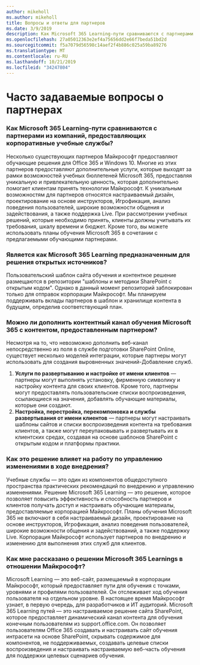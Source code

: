 ```yaml
---
author: mikeholl
ms.author: mikeholl
title: Вопросы и ответы для партнеров
ms.date: 3/9/2019
description: Как Microsoft 365 Learning-пути сравниваются с партнерами из компаний, предоставляющих корпоративные учебные службы?
ms.openlocfilehash: 27a05012363e2ef4a75656dd2e66f7beda51bd2d
ms.sourcegitcommit: f5a7079d56598c14aef2f4b886c025a59ba89276
ms.translationtype: MT
ms.contentlocale: ru-RU
ms.lasthandoff: 10/21/2019
ms.locfileid: "34247804"
---
```

# <a name="partner-frequently-asked-questions"></a>Часто задаваемые вопросы о партнерах

### <a name="how-does-microsoft-365-learning-pathways-compare-to-partner-offerings-from-companies-that-provide-enterprise-training-services"></a>Как Microsoft 365 Learning-пути сравниваются с партнерами из компаний, предоставляющих корпоративные учебные службы?
Несколько существующих партнеров Майкрософт предоставляют обучающие решения для Office 365 и Windows 10. Многие из этих партнеров предоставляют дополнительные услуги, которые выходят за рамки возможностей учебных бюллетеней Microsoft 365, предоставляя уникальную и привлекательную ценность, которая дополнительно помогает клиентам принять технологии Майкрософт. К уникальным возможностям для партнеров относятся настраиваемый дизайн, проектирование на основе инструкторов, Игрофикация, анализ поведения пользователей, широкие возможности общения и задействования, а также поддержка Live. При рассмотрении учебных решений, которые необходимо принять, клиенты должны учитывать их требования, шкалу времени и бюджет. Кроме того, вы можете использовать планы обучения Microsoft 365 в сочетании с предлагаемыми обучающими партнерами.
 
### <a name="is-microsoft-365-learning-pathways-an-open-source-solution"></a>Является как Microsoft 365 Learning предназначенным для решения открытых источников?
Пользовательский шаблон сайта обучения и контентное решение размещаются в репозитории "шаблоны и методики SharePoint с открытым кодом". Однако в данный момент репозиторий заблокирован только для отправок корпорации Майкрософт. Мы планируем поддерживать вклады партнеров в шаблон и хранилище контента в будущем, определив соответствующий план.  

### <a name="can-i-supplement-the-microsoft-365-learning-pathways-content-feed-with-my-partner-provided-content"></a>Можно ли дополнить контентный канал обучения Microsoft 365 с контентом, предоставленным партнером? 
Несмотря на то, что невозможно дополнить веб-канал непосредственно из поля в службе подготовки SharePoint Online, существует несколько моделей интеграции, которые партнеры могут использовать для создания выровненных значений-Добавление служб.

1. **Услуги по развертыванию и настройке от имени клиентов** — партнеры могут выполнять установку, фирменную символику и настройку контента для своих клиентов. Кроме того, партнеры могут предоставлять пользовательские списки воспроизведения, ссылающиеся на значения, добавлять обучающие материалы, которые они создают. 
2. **Настройка, перестройка, перекомпоновка и службы развертывания от имени клиентов** — партнеры могут настраивать шаблоны сайтов и списки воспроизведения контента на требования клиентов, а также могут переупаковывать и развертывать их в клиентских средах, создавая на основе шаблонов SharePoint с открытым кодом и платформы практики. 

### <a name="how-does-this-solution-affect-my-adoption-change-management-practice"></a>Как это решение влияет на работу по управлению изменениями в ходе внедрения? 
Учебные службы — это один из компонентов общедоступного пространства практических рекомендаций по внедрению и управлению изменениями. Решение Microsoft 365 Learning — это решение, которое позволяет повысить эффективность и способность партнеров и клиентов получать доступ и настраивать обучающие материалы, предоставляемые корпорацией Майкрософт. Планы обучения Microsoft 365 не включают в себя настраиваемый дизайн, проектирование на основе инструкторов, Игрофикация, анализ поведения пользователей, широкие возможности общения и задействований, а также поддержку Live. Корпорация Майкрософт использует партнеров по внедрению и изменению для выполнения этих служб для клиентов. 

### <a name="how-should-i-think-of-the-microsoft-365-learning-pathways-solution-with-respect-to-microsoft-learn"></a>Как мне рассказано о решении Microsoft 365 Learnings в отношении Майкрософт?
Microsoft Learning — это веб-сайт, размещаемый в корпорации Майкрософт, который предоставляет пути для обучения с точками, уровнями и профилями пользователей. Он отслеживает ход обучения пользователя на отдельном уровне. В настоящее время Майкрософт узнает, в первую очередь, для разработчиков и ИТ аудиторий. Microsoft 365 Learning путей — это настраиваемое решение сайта SharePoint, которое предоставляет динамический канал контента для обучения конечным пользователям из support.office.com. Он позволяет пользователям Office 365 создавать и настраивать сайт обучения интрасети на основе SharePoint, скрывать содержимое для компонентов, не поддерживаемых, создавать целевые списки воспроизведения и настраивать настраиваемую веб-часть обучения для поддержки целевых сценариев обучения.
